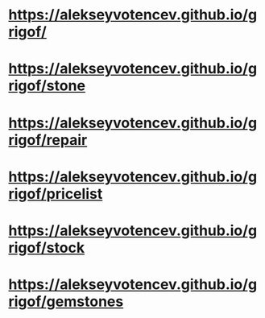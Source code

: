 # https://alekseyvotencev.github.io/grigof/

# https://alekseyvotencev.github.io/grigof/stone

# https://alekseyvotencev.github.io/grigof/repair

# https://alekseyvotencev.github.io/grigof/pricelist

# https://alekseyvotencev.github.io/grigof/stock

# https://alekseyvotencev.github.io/grigof/gemstones
